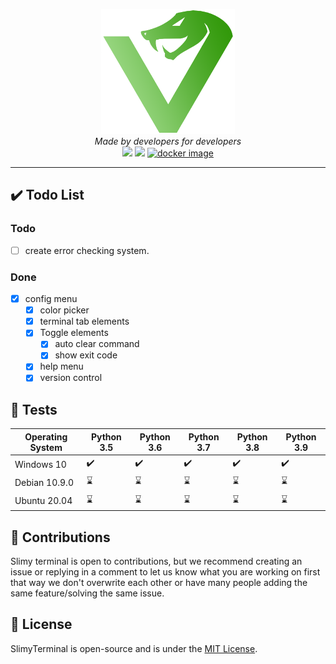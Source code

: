 <p align='center'>
<img src='https://github.com/NotReeceHarris/SlimyTerminal/blob/main/assets/logo/SlimyTerminal_Logo.png?raw=true' height='200'><br>
<i>Made by developers for developers</i><br>
<a target="_blank" href="https://www.python.org/downloads/" title="Python version"><img src="https://img.shields.io/badge/python-3.9-green.svg"></a> <a target="_blank" href="LICENSE" title="License: MIT"><img src="https://img.shields.io/badge/License-MIT-blue.svg"></a> <a target="_blank" href=""><img alt="docker image" src="https://img.shields.io/badge/Version-1.0-blue.svg"></a>
</p>
</p>

---

## ✔️ Todo List

### Todo
- [ ] create error checking system.
### Done
- [X] config menu
  - [X] color picker
  - [X] terminal tab elements
  - [X] Toggle elements
    - [X] auto clear command
    - [X] show exit code
  - [X] help menu
  - [X] version control

## :memo: Tests

Operating System  | Python 3.5 | Python 3.6 | Python 3.7 | Python 3.8 | Python 3.9
------------- | ------------- | ------------- | ------------- | ------------- | -------------
Windows 10  |   ✔️ | ✔️|   ✔️ |   ✔️ |   ✔️ |
Debian 10.9.0  |   :hourglass: | :hourglass:|   :hourglass: |   :hourglass: |   :hourglass: |
Ubuntu 20.04  |   :hourglass: | :hourglass:|   :hourglass: |   :hourglass: |   :hourglass: |

## 🚀 Contributions

Slimy terminal is open to contributions, but we recommend creating an issue or replying in a comment to let us know what you are working on first that way we don't overwrite each other or have many people adding the same feature/solving the same issue. <br/>

## 📄 License

SlimyTerminal is open-source and is under the [MIT License](LICENSE).
